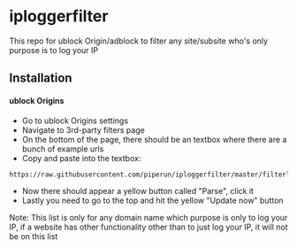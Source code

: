# iploggerfilter
This repo for ublock Origin/adblock to filter any site/subsite who's only purpose is to log your IP

## Installation

#### ublock Origins
  - Go to ublock Origins settings
  - Navigate to 3rd-party filters page
  - On the bottom of the page, there should be an textbox where there are a bunch of example urls
  - Copy and paste into the textbox:
  
  ```
  https://raw.githubusercontent.com/piperun/iploggerfilter/master/filterlist
  ```
  
  - Now there should appear a yellow button called "Parse", click it
  - Lastly you need to go to the top and hit the yellow "Update now" button

Note: This list is only for any domain name which purpose is only to log your IP, if a website has other functionality
other than to just log your IP, it will not be on this list
